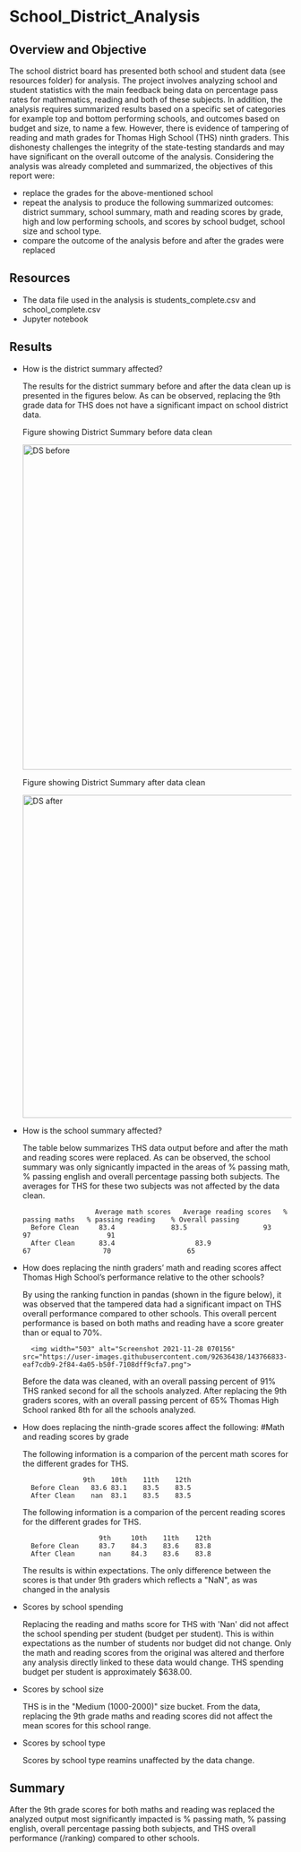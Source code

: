 # School_District_Analysis

## Overview and Objective

The school district board has presented both school and student data (see resources folder) for analysis. The project involves analyzing school and student statistics with the main feedback being data on percentage pass rates for mathematics, reading and both of these subjects. In addition, the analysis requires summarized results based on a specific set of categories for example top and bottom performing schools, and outcomes based on budget and size, to name a few. However, there is evidence of tampering of reading and math grades for Thomas High School (THS) ninth graders. This dishonesty challenges the integrity of the state-testing standards and may have significant on the overall outcome of the analysis. Considering the analysis was already completed and summarized, the objectives of this report were:

* replace the grades for the above-mentioned school
* repeat the analysis to produce the following summarized outcomes: district summary, school summary, math and reading scores by grade, high and low performing schools, and scores by school budget, school size and school type.
* compare the outcome of the analysis before and after the grades were replaced

## Resources

* The data file used in the analysis is students_complete.csv and school_complete.csv
* Jupyter notebook

## Results

* How is the district summary affected?

	The results for the district summary before and after the data clean up is presented in the figures below. As can be observed, replacing the 9th grade data for THS does not have a significant impact on school district data. 

	Figure showing District Summary before data clean

	<img width="581" alt="DS before" src="https://user-images.githubusercontent.com/92636438/143724436-8927df4e-6425-48a2-82f0-6608a4f64878.png">

	
	Figure showing District Summary after data clean 

	<img width="577" alt="DS after" src="https://user-images.githubusercontent.com/92636438/143724438-cef9e4b1-5760-4ae3-8ece-df63e9a879fb.png">



* How is the school summary affected?

	The table below summarizes THS data output before and after the math and reading scores were replaced. As can be observed, the school summary was only signicantly impacted in the areas of % passing math, % passing english and overall percentage passing both subjects. The averages for THS for these two subjects was not affected by the data clean. 

                        Average math scores   Average reading scores   % passing maths   % passing reading    % Overall passing 
        Before Clean     83.4 	           83.5	                  93                  97                   91 
        After Clean      83.4                    83.9	                  67                  70                   65



* How does replacing the ninth graders’ math and reading scores affect Thomas High School’s performance relative to the other schools?


	By using the ranking function in pandas (shown in the figure below), it was observed that the tampered data had a significant impact on THS overall performance compared to other schools. This overall percent performance is based on both maths and reading have a score greater than or equal to 70%.
    
    	<img width="503" alt="Screenshot 2021-11-28 070156" src="https://user-images.githubusercontent.com/92636438/143766833-eaf7cdb9-2f84-4a05-b50f-7108dff9cfa7.png">

    
	Before the data was cleaned, with an overall passing percent of 91% THS ranked second for all the schools analyzed. 
	After replacing the 9th graders scores, with an overall passing percent of 65% Thomas High School ranked 8th for all the schools analyzed. 

	

* How does replacing the ninth-grade scores affect the following: #Math and reading scores by grade


	The following information is a comparion of the percent math scores for the different grades for THS. 

	       	         9th	10th	11th	12th
        Before Clean   83.6	83.1	83.5	83.5
        After Clean    nan	83.1	83.5	83.5


	The following information is a comparion of the percent reading scores for the different grades for THS.

                         9th	 10th	 11th	 12th
        Before Clean     83.7	 84.3	 83.6	 83.8
        After Clean      nan	 84.3	 83.6	 83.8


	The results is within expectations. The only difference between the scores is that under 9th graders which reflects a "NaN", as was changed in the analysis



* Scores by school spending

	Replacing the reading and maths score for THS with 'Nan' did not affect the school spending per student (budget per student). This is within expectations as the number of students nor budget did not change. Only the math and reading scores from the original was altered and therfore any analysis directly linked to these data would change. THS spending budget per student is approximately $638.00.



* Scores by school size

	THS is in the "Medium (1000-2000)" size bucket. From the data, replacing the 9th grade maths and reading scores did not affect the mean scores for this school range.  



* Scores by school type

	Scores by school type reamins unaffected by the data change.



## Summary

After the 9th grade scores for both maths and reading was replaced the analyzed output most significantly impacted is % passing math, % passing english, overall percentage passing both subjects, and THS overall performance (/ranking) compared to other schools.
